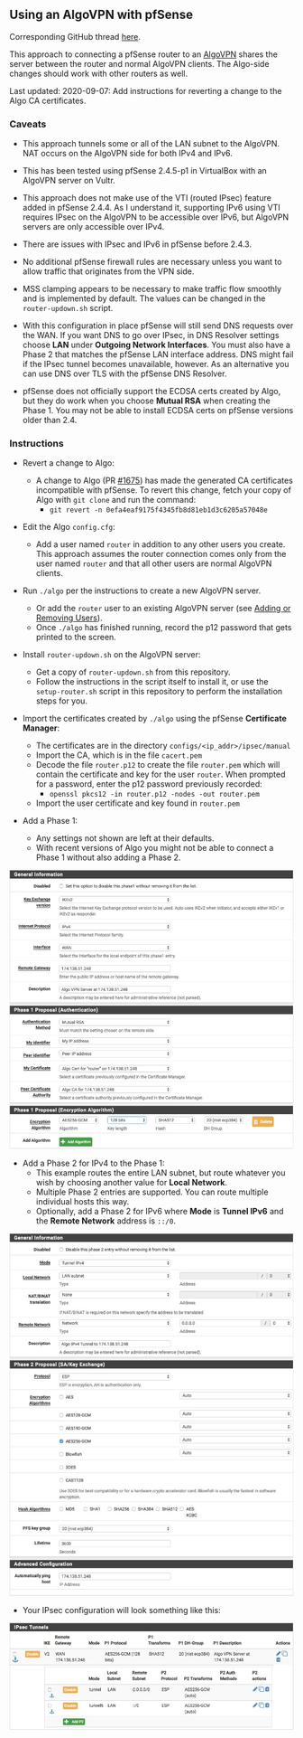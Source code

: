 ## Using an AlgoVPN with pfSense

Corresponding GitHub thread [here](https://github.com/trailofbits/algo/issues/292).

This approach to connecting a pfSense router to an
[AlgoVPN](https://github.com/trailofbits/algo) shares the server between
the router and normal AlgoVPN clients. The Algo-side changes should work with
other routers as well.

Last updated: 2020-09-07: Add instructions for reverting a change to the Algo CA certificates.

### Caveats

* This approach tunnels some or all of the LAN subnet to the AlgoVPN. NAT
occurs on the AlgoVPN side for both IPv4 and IPv6.

* This has been tested using pfSense 2.4.5-p1 in VirtualBox with an AlgoVPN
server on Vultr.

* This approach does not make use of the VTI (routed IPsec) feature added in
pfSense 2.4.4. As I understand it, supporting IPv6 using VTI requires IPsec on
the AlgoVPN to be accessible over IPv6, but AlgoVPN servers are only accessible
over IPv4.

* There are issues with IPsec and IPv6 in pfSense before 2.4.3.

* No additional pfSense firewall rules are necessary unless you want to
allow traffic that originates from the VPN side.

* MSS clamping appears to be necessary to make traffic flow smoothly and is
implemented by default. The values can be changed in the `router-updown.sh`
script.

* With this configuration in place pfSense will still send DNS requests over the
WAN. If you want DNS to go over IPsec, in DNS Resolver settings choose **LAN**
under **Outgoing Network Interfaces**. You must also have a Phase 2 that matches
the pfSense LAN interface address. DNS might fail if the IPsec tunnel becomes
unavailable, however. As an alternative you can use DNS over TLS with the
pfSense DNS Resolver.

* pfSense does not officially support the ECDSA certs created by Algo, but
they do work when you choose **Mutual RSA** when creating the Phase 1. You may
not be able to install ECDSA certs on pfSense versions older than 2.4.

### Instructions

* Revert a change to Algo:
   * A change to Algo (PR [#1675](https://github.com/trailofbits/algo/pull/1675)) has made the generated CA certificates incompatible with pfSense. To revert this change, fetch your copy of Algo with `git clone` and run the command:
      * `git revert -n 0efa4eaf9175f4345fb8d81eb1d3c6205a57048e`

* Edit the Algo `config.cfg`:
   * Add a user named `router` in addition to any other users you create.
     This approach assumes the router connection comes only from the user named
     `router` and that all other users are normal AlgoVPN clients.

* Run `./algo` per the instructions to create a new AlgoVPN server.
   * Or add the `router` user to an existing AlgoVPN server
     (see [Adding or Removing Users](https://github.com/trailofbits/algo#adding-or-removing-users)).
   * Once `./algo` has finished running, record the p12 password that gets printed to the screen.

* Install `router-updown.sh` on the AlgoVPN server:
   * Get a copy of `router-updown.sh` from this repository.
   * Follow the instructions in the script itself to install it, or use
     the `setup-router.sh` script in this repository to perform the installation
     steps for you.

* Import the certificates created by `./algo` using the pfSense **Certificate Manager**:
   * The certificates are in the directory `configs/<ip_addr>/ipsec/manual`
   * Import the CA, which is in the file `cacert.pem`
   * Decode the file `router.p12` to create the file `router.pem` which will contain the certificate and key for the user `router`. When prompted for a password, enter the p12 password previously recorded:
      * `openssl pkcs12 -in router.p12 -nodes -out router.pem`
   * Import the user certificate and key found in `router.pem`

* Add a Phase 1:
   * Any settings not shown are left at their defaults.
   * With recent versions of Algo you might not be able to connect a Phase 1 without also adding a Phase 2.


![](images/phase1.jpg)


* Add a Phase 2 for IPv4 to the Phase 1:
   * This example routes the entire LAN subnet, but route whatever you wish by choosing another value for **Local Network**.
   * Multiple Phase 2 entries are supported. You can route multiple individual hosts this way.
   * Optionally, add a Phase 2 for IPv6 where **Mode** is **Tunnel IPv6** and the **Remote Network** address is `::/0`.


![](images/phase2.jpg)


* Your IPsec configuration will look something like this:

![](images/summary.jpg)
